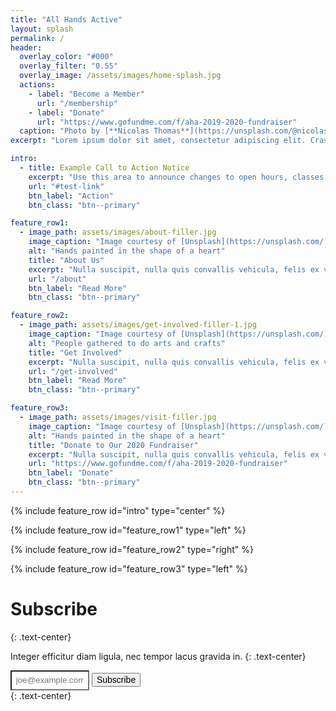 ```yaml
---
title: "All Hands Active"
layout: splash
permalink: /
header:
  overlay_color: "#000"
  overlay_filter: "0.55"
  overlay_image: /assets/images/home-splash.jpg
  actions:
    - label: "Become a Member"
      url: "/membership"
    - label: "Donate"
      url: "https://www.gofundme.com/f/aha-2019-2020-fundraiser"
  caption: "Photo by [**Nicolas Thomas**](https://unsplash.com/@nicolasthomas?utm_source=unsplash&utm_medium=referral&utm_content=creditCopyText) on [**Unsplash**](https://unsplash.com)"
excerpt: "Lorem ipsum dolor sit amet, consectetur adipiscing elit. Cras malesuada scelerisque mauris sit amet aliquet. Mauris consectetur tincidunt quam quis laoreet."

intro: 
  - title: Example Call to Action Notice
    excerpt: "Use this area to announce changes to open hours, classes, events, etc. Remove button if not needed, or use to link to fundraisers, meetup events, etc."
    url: "#test-link"
    btn_label: "Action"
    btn_class: "btn--primary"

feature_row1:
  - image_path: assets/images/about-filler.jpg
    image_caption: "Image courtesy of [Unsplash](https://unsplash.com/)"
    alt: "Hands painted in the shape of a heart"
    title: "About Us"
    excerpt: "Nulla suscipit, nulla quis convallis vehicula, felis ex vestibulum neque, a ullamcorper arcu odio quis dui. Nullam sit amet porta libero, at mattis dui. Sed posuere elit velit, ac ornare lorem venenatis non. Aliquam porta arcu odio, convallis pharetra lorem maximus eu. Donec at metus lorem."
    url: "/about"
    btn_label: "Read More"
    btn_class: "btn--primary"

feature_row2:
  - image_path: assets/images/get-involved-filler-1.jpg
    image_caption: "Image courtesy of [Unsplash](https://unsplash.com/)"
    alt: "People gathered to do arts and crafts"
    title: "Get Involved"
    excerpt: "Nulla suscipit, nulla quis convallis vehicula, felis ex vestibulum neque, a ullamcorper arcu odio quis dui. Nullam sit amet porta libero, at mattis dui. Sed posuere elit velit, ac ornare lorem venenatis non. Aliquam porta arcu odio, convallis pharetra lorem maximus eu. Donec at metus lorem."
    url: "/get-involved"
    btn_label: "Read More"
    btn_class: "btn--primary"

feature_row3:
  - image_path: assets/images/visit-filler.jpg
    image_caption: "Image courtesy of [Unsplash](https://unsplash.com/)"
    alt: "Hands painted in the shape of a heart"
    title: "Donate to Our 2020 Fundraiser"
    excerpt: "Nulla suscipit, nulla quis convallis vehicula, felis ex vestibulum neque, a ullamcorper arcu odio quis dui. Nullam sit amet porta libero, at mattis dui. Sed posuere elit velit, ac ornare lorem venenatis non. Aliquam porta arcu odio, convallis pharetra lorem maximus eu. Donec at metus lorem."
    url: "https://www.gofundme.com/f/aha-2019-2020-fundraiser"
    btn_label: "Donate"
    btn_class: "btn--primary"
---
```


{% include feature_row id="intro" type="center" %}

{% include feature_row id="feature_row1" type="left" %}

{% include feature_row id="feature_row2" type="right" %}

{% include feature_row id="feature_row3" type="left" %}

# Subscribe
{: .text-center}

Integer efficitur diam ligula, nec tempor lacus gravida in.
{: .text-center}

<div>
  <input type="text" name="email" id="email" placeholder="joe@example.com" aria-labelledby="searchbutton" style="width: 25%; background-color: #fff; padding:.5em">
  <button class="btn btn--primary" style="font-size: 1em">Subscribe</button>
</div>
{: .text-center}

